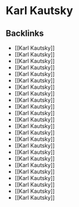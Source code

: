 # Karl Kautsky



<a id="orgeb76f5b"></a>

## Backlinks

-   [[Karl Kautsky]]
-   [[Karl Kautsky]]
-   [[Karl Kautsky]]
-   [[Karl Kautsky]]
-   [[Karl Kautsky]]
-   [[Karl Kautsky]]
-   [[Karl Kautsky]]
-   [[Karl Kautsky]]
-   [[Karl Kautsky]]
-   [[Karl Kautsky]]
-   [[Karl Kautsky]]
-   [[Karl Kautsky]]
-   [[Karl Kautsky]]
-   [[Karl Kautsky]]
-   [[Karl Kautsky]]
-   [[Karl Kautsky]]
-   [[Karl Kautsky]]
-   [[Karl Kautsky]]
-   [[Karl Kautsky]]
-   [[Karl Kautsky]]
-   [[Karl Kautsky]]
-   [[Karl Kautsky]]
-   [[Karl Kautsky]]
-   [[Karl Kautsky]]
